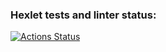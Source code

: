 ### Hexlet tests and linter status:
[![Actions Status](https://github.com/Chawku/qa-engineer-project-85/actions/workflows/hexlet-check.yml/badge.svg)](https://github.com/Chawku/qa-engineer-project-85/actions)